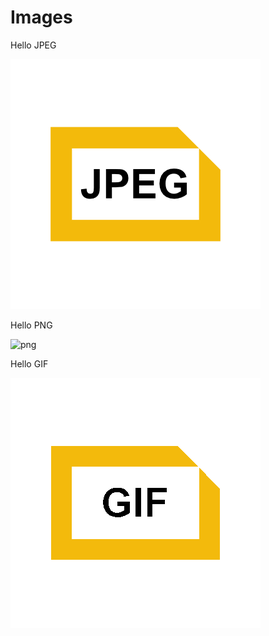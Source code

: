 # Images

Hello JPEG

![jpeg](test.jpeg)

Hello PNG

![png](https://github.com/k1LoW/deck/raw/main/testdata/test.png)

Hello GIF

![gif](test.gif)

<!-- {"layout":"title-and-body"} -->
